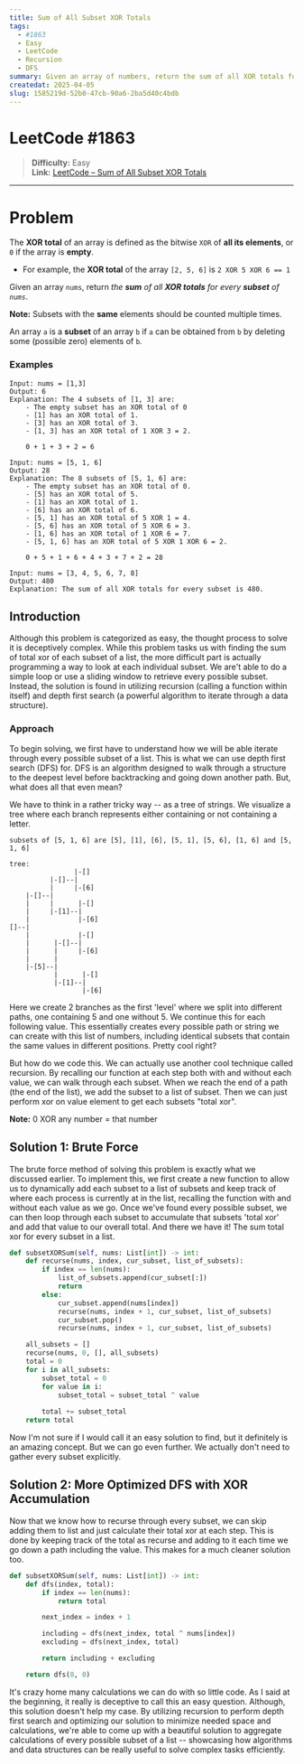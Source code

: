 ```yaml
---
title: Sum of All Subset XOR Totals
tags:
  - #1863
  - Easy
  - LeetCode
  - Recursion
  - DFS
summary: Given an array of numbers, return the sum of all XOR totals for every subset of nums.
createdat: 2025-04-05
slug: 1585219d-52b0-47cb-90a6-2ba5d40c4bdb
---
```


# LeetCode #1863

> **Difficulty:** Easy\
> **Link:** [LeetCode – Sum of All Subset XOR Totals](https://leetcode.com/problems/sum-of-all-subset-xor-totals/)

---

# Problem

The **XOR total** of an array is defined as the bitwise `XOR` of **all its elements**, or `0` if the array is **empty**.

- For example, the **XOR total** of the array `[2, 5, 6]` is `2 XOR 5 XOR 6 == 1`

Given an array `nums`, return _the **sum** of all **XOR totals** for every **subset** of `nums`_.

**Note:** Subsets with the **same** elements should be counted multiple times.

An array `a` is a **subset** of an array `b` if `a` can be obtained from `b` by deleting some (possible zero) elements of `b`.

### Examples

```
Input: nums = [1,3]
Output: 6
Explanation: The 4 subsets of [1, 3] are:
    - The empty subset has an XOR total of 0
    - [1] has an XOR total of 1.
    - [3] has an XOR total of 3.
    - [1, 3] has an XOR total of 1 XOR 3 = 2.

    0 + 1 + 3 + 2 = 6
```

```
Input: nums = [5, 1, 6]
Output: 28
Explanation: The 8 subsets of [5, 1, 6] are:
    - The empty subset has an XOR total of 0.
    - [5] has an XOR total of 5.
    - [1] has an XOR total of 1.
    - [6] has an XOR total of 6.
    - [5, 1] has an XOR total of 5 XOR 1 = 4.
    - [5, 6] has an XOR total of 5 XOR 6 = 3.
    - [1, 6] has an XOR total of 1 XOR 6 = 7. 
    - [5, 1, 6] has an XOR total of 5 XOR 1 XOR 6 = 2.

    0 + 5 + 1 + 6 + 4 + 3 + 7 + 2 = 28
```

```
Input: nums = [3, 4, 5, 6, 7, 8]
Output: 480
Explanation: The sum of all XOR totals for every subset is 480.
```

## Introduction

Although this problem is categorized as easy, the thought process to solve it is deceptively complex. While this problem tasks us with finding the sum of total xor of each subset of a list, the more difficult part is actually programming a way to look at each individual subset. We are't able to do a simple loop or use a sliding window to retrieve every possible subset. Instead, the solution is found in utilizing recursion (calling a function within itself) and depth first search (a powerful algorithm to iterate through a data structure).

### Approach

To begin solving, we first have to understand how we will be able iterate through every possible subset of a list. This is what we can use depth first search (DFS) for. DFS is an algorithm designed to walk through a structure to the deepest level before backtracking and going down another path. But, what does all that even mean?

We have to think in a rather tricky way -- as a tree of strings. We visualize a tree where each branch represents either containing or not containing a letter.

```
subsets of [5, 1, 6] are [5], [1], [6], [5, 1], [5, 6], [1, 6] and [5, 1, 6]

tree:
                |-[]
          |-[]--|
          |     |-[6]
    |-[]--|     
    |     |      |-[]
    |     |-[1]--|
    |            |-[6]
[]--|
    |            |-[] 
    |      |-[]--|
    |      |     |-[6]
    |      |
    |-[5]--|
           |      |-[]
           |-[1]--| 
                  |-[6]
```

Here we create 2 branches as the first 'level' where we split into different paths, one containing 5 and one without 5. We continue this for each following value. This essentially creates every possible path or string we can create with this list of numbers, including identical subsets that contain the same values in different positions. Pretty cool right?

But how do we code this. We can actually use another cool technique called recursion. By recalling our function at each step both with and without each value, we can walk through each subset. When we reach the end of a path (the end of the list), we add the subset to a list of subset. Then we can just perform xor on value element to get each subsets "total xor".

**Note:** 0 XOR any number = that number

## Solution 1: Brute Force

The brute force method of solving this problem is exactly what we discussed earlier. To implement this, we first create a new function to allow us to dynamically add each subset to a list of subsets and keep track of where each process is currently at in the list, recalling the function with and without each value as we go. Once we've found every possible subset, we can then loop through each subset to accumulate that subsets 'total xor' and add that value to our overall total. And there we have it! The sum total xor for every subset in a list.

```python
def subsetXORSum(self, nums: List[int]) -> int:
    def recurse(nums, index, cur_subset, list_of_subsets):
        if index == len(nums):
            list_of_subsets.append(cur_subset[:])
            return
        else:
            cur_subset.append(nums[index])
            recurse(nums, index + 1, cur_subset, list_of_subsets)
            cur_subset.pop()
            recurse(nums, index + 1, cur_subset, list_of_subsets)

    all_subsets = []
    recurse(nums, 0, [], all_subsets)
    total = 0
    for i in all_subsets:
        subset_total = 0
        for value in i:
            subset_total = subset_total ^ value
        
        total += subset_total
    return total
```

Now I'm not sure if I would call it an easy solution to find, but it definitely is an amazing concept. But we can go even further. We actually don't need to gather every subset explicitly.

## Solution 2: More Optimized DFS with XOR Accumulation

Now that we know how to recurse through every subset, we can skip adding them to list and just calculate their total xor at each step. This is done by keeping track of the total as recurse and adding to it each time we go down a path including the value. This makes for a much cleaner solution too.

```python
def subsetXORSum(self, nums: List[int]) -> int:
    def dfs(index, total):
        if index == len(nums):
            return total

        next_index = index + 1

        including = dfs(next_index, total ^ nums[index])  
        excluding = dfs(next_index, total)

        return including + excluding

    return dfs(0, 0)
```

It's crazy home many calculations we can do with so little code. As I said at the beginning, it really is deceptive to call this an easy question. Although, this solution doesn't help my case. By utilizing recursion to perform depth first search and optimizing our solution to minimize needed space and calculations, we're able to come up with a beautiful solution to aggregate calculations of every possible subset of a list -- showcasing how algorithms and data structures can be really useful to solve complex tasks efficiently.
